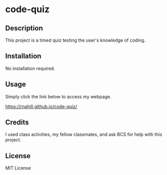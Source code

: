 # code-quiz

## Description

This project is a timed quiz testing the user's knowledge of coding.


## Installation

No installation required.

## Usage

Simply click the link below to access my webpage. 

https://rnahill.github.io/code-quiz/

## Credits

I used class activities, my fellow classmates, and ask BCS for help with this project.

## License

MIT License